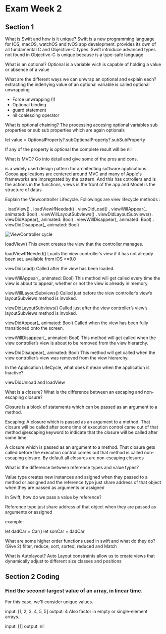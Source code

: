 # Exam Week 2

## Section 1

What is Swift and how is it unique?
Swift is a new programming language for IOS, macOS, watchOS and tvOS app development. provides its own of all fundamental C and Objective-C types. 
Swift introduce advanced types not found in Objective-C is unique because is a type-safe language

What is an optional?
Optional is a variable wich is capable of holding a value or absence of a value

What are the different ways we can unwrap an optional and explain each?
extracting the inderlying value of an optional variable is called optional unwrapping

- Force unwrapping (!)
- Optional binding
- guard statement
- nil coalescing operator

What is optional chaining?
The processing accesing optional variables sub properties or sub sub properties which are again optionals

let value = OptionalProperty?.subOptionalProperty?.subSubProperty

If any of the property is optional the complete result will be nil

What is MVC? Go into detail and give some of the pros and cons.

is a widely used design pattern for architecting software applications. Cocoa applications are centered around MVC and many of Apple's frameworks are impregnated by the pattern. And this has cotrollers and is the actions in the functions, views is the front of the app and Model is the structure of datas

Explain the Viewcontroller Lifecycle.
Followings are view lifecycle methods :

. loadView()
. loadViewIfNeeded()
. viewDidLoad()
. viewWillAppear(_ animated: Bool)
. viewWillLayoutSubviews()
. viewDidLayoutSubviews()
. viewDidAppear(_ animated: Bool)
. viewWillDisappear(_ animated: Bool)
. viewDidDisappear(_ animated: Bool)

![ViewController cycle](https://github.com/go0hum/home-work/Home%20Work%20Day%206/img/viewcycle.png?raw=true)

loadView()
This event creates the view that the controller manages.

loadViewIfNeeded()
Loads the view controller’s view if it has not already been set.
available from iOS >=9.0

viewDidLoad()
Called after the view has been loaded.

viewWillAppear(_ animated: Bool)
This method will get called every time the view is about to appear, whether or not the view is already in memory.

viewWillLayoutSubviews()
Called just before the view controller’s view’s layoutSubviews method is invoked.

viewDidLayoutSubviews()
Called just after the view controller’s view’s layoutSubviews method is invoked.

viewDidAppear(_ animated: Bool)
Called when the view has been fully transitioned onto the screen.

viewWillDisappear(_ animated: Bool)
This method will get called when the view controller’s view is about to be removed from the view hierarchy.

viewDidDisappear(_ animated: Bool)
This method will get called when the view controller’s view was removed from the view hierarchy.


In the Application LifeCycle, what does it mean when the application is Inactive?

viewDidUnload and loadView

What is a closure? What is the difference between an escaping and non-escaping closure?

Closure is a block of statements which can be passed as an argument to a method. 

Escaping: A closure which is passed as an argument to a method. That closure will be called after some time of execution control came out of that method
@escaping keyword to indicate that the closure will be called after some time.

A closure which is passed as an argument to a method. That closure gets called before the execution control comes out that method is called non-escaping closure.
By default all closures are non-escaping closures

What is the difference between reference types and value types?

Value type creates new instances and ssigned when they passed to a method or assigned and the 
reference type just share address of that object when they are passed as arguments or assigned


In Swift, how do we pass a value by reference? 

Reference type just share address of that object when they are passed as arguments or assigned

example:

let dadCar = Car()
let sonCar = dadCar 


What are some higher order functions used in swift and what do they do? (Give 2)
filter, reduce, sort, sorted, reduced and Match

What is Autolayout?
Auto Layout constraints allow us to create views that dynamically adjust to different size classes and positions


## Section 2 Coding

### Find the second-largest value of an array, in linear time.
For this case, we'll consider unique values.

input: [1, 2, 3, 4, 5, 5]
output: 4
Also factor in empty or single-element arrays.

input: [1]
output: nil

